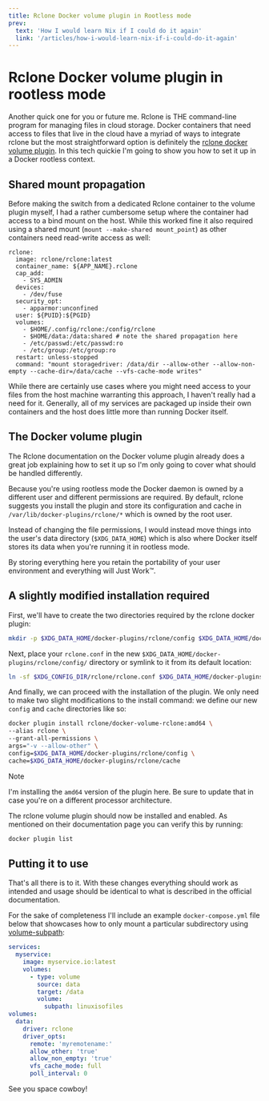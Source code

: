 ```yaml
---
title: Rclone Docker volume plugin in Rootless mode
prev:
  text: 'How I would learn Nix if I could do it again'
  link: '/articles/how-i-would-learn-nix-if-i-could-do-it-again'
---
```


# Rclone Docker volume plugin in rootless mode

Another quick one for you or future me. Rclone is THE command-line program for managing files in cloud storage. Docker containers that need access to files that live in the cloud have a myriad of ways to integrate rclone but the most straightforward option is definitely the [rclone docker volume plugin](https://rclone.org/docker/). In this tech quickie I'm going to show you how to set it up in a Docker rootless context.

## Shared mount propagation

Before making the switch from a dedicated Rclone container to the volume plugin myself, I had a rather cumbersome setup where the container had access to a bind mount on the host. While this worked fine it also required using a shared mount (`mount --make-shared mount_point`) as other containers need read-write access as well:

```yaml{13}
rclone:
  image: rclone/rclone:latest
  container_name: ${APP_NAME}.rclone
  cap_add:
    - SYS_ADMIN
  devices:
    - /dev/fuse
  security_opt:
    - apparmor:unconfined
  user: ${PUID}:${PGID}
  volumes:
    - $HOME/.config/rclone:/config/rclone
    - $HOME/data:/data:shared # note the shared propagation here
    - /etc/passwd:/etc/passwd:ro
    - /etc/group:/etc/group:ro
  restart: unless-stopped
  command: "mount storagedriver: /data/dir --allow-other --allow-non-empty --cache-dir=/data/cache --vfs-cache-mode writes"
```

While there are certainly use cases where you might need access to your files from the host machine warranting this approach, I haven't really had a need for it. Generally, all of my services are packaged up inside their own containers and the host does little more than running Docker itself.

## The Docker volume plugin

The Rclone documentation on the Docker volume plugin already does a great job explaining how to set it up so I'm only going to cover what should be handled differently.

Because you're using rootless mode the Docker daemon is owned by a different user and different permissions are required. By default, rclone suggests you install the plugin and store its configuration and cache in `/var/lib/docker-plugins/rclone/*` which is owned by the root user.

Instead of changing the file permissions, I would instead move things into the user's data directory (`$XDG_DATA_HOME`) which is also where Docker itself stores its data when you're running it in rootless mode.

By storing everything here you retain the portability of your user environment and everything will Just Work&trade;.

## A slightly modified installation required

First, we'll have to create the two directories required by the rclone docker plugin:

```sh
mkdir -p $XDG_DATA_HOME/docker-plugins/rclone/config $XDG_DATA_HOME/docker-plugins/rclone/cache
```

Next, place your `rclone.conf` in the new `$XDG_DATA_HOME/docker-plugins/rclone/config/` directory or symlink to it from its default location:

```sh
ln -sf $XDG_CONFIG_DIR/rclone/rclone.conf $XDG_DATA_HOME/docker-plugins/rclone/config/rclone.conf
```

And finally, we can proceed with the installation of the plugin. We only need to make two slight modifications to the install command: we define our new `config` and `cache` directories like so:

```sh
docker plugin install rclone/docker-volume-rclone:amd64 \
--alias rclone \
--grant-all-permissions \
args="-v --allow-other" \
config=$XDG_DATA_HOME/docker-plugins/rclone/config \
cache=$XDG_DATA_HOME/docker-plugins/rclone/cache
```

> [!NOTE]
> I'm installing the `amd64` version of the plugin here. Be sure to update that in case you're on a different processor architecture.

The rclone volume plugin should now be installed and enabled. As mentioned on their documentation page you can verify this by running:

```sh
docker plugin list
```

## Putting it to use

That's all there is to it. With these changes everything should work as intended and usage should be identical to what is described in the official documentation.

For the sake of completeness I'll include an example `docker-compose.yml` file below that showcases how to only mount a particular subdirectory using [volume-subpath](https://docs.docker.com/engine/storage/volumes/#mount-a-volume-subdirectory):

```yaml
services:
  myservice:
    image: myservice.io:latest
    volumes:
      - type: volume
        source: data
        target: /data
        volume:
          subpath: linuxisofiles
volumes:
  data:
    driver: rclone
    driver_opts:
      remote: 'myremotename:'
      allow_other: 'true'
      allow_non_empty: 'true'
      vfs_cache_mode: full
      poll_interval: 0
```

See you space cowboy!
